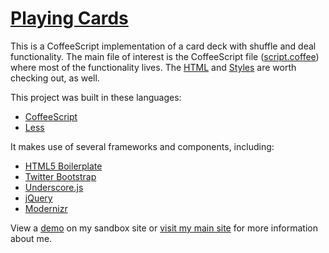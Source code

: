 # [Playing Cards](http://benyarbrough.com/playing-cards/)

This is a CoffeeScript implementation of a card deck with shuffle and deal functionality. The main file of interest is the CoffeeScript file ([script.coffee](https://github.com/benyarb/playing-cards/blob/master/scripts/coffee/script.coffee)) where most of the functionality lives. The [HTML](https://github.com/benyarb/playing-cards/blob/master/index.html) and [Styles](https://github.com/benyarb/playing-cards/blob/master/styles/less/main.less) are worth checking out, as well.

This project was built in these languages:
* [CoffeeScript](http://coffeescript.org/)
* [Less](http://lesscss.org/)

It makes use of several frameworks and components, including:
* [HTML5 Boilerplate](http://html5boilerplate.com/)
* [Twitter Bootstrap](http://twitter.github.com/bootstrap/)
* [Underscore.js](http://underscorejs.org/)
* [jQuery](http://jquery.com/)
* [Modernizr](http://modernizr.com/)

View a [demo](http://benyarbrough.com/playing-cards/) on my sandbox site or [visit my main site](http://benyarb.com/) for more information about me.